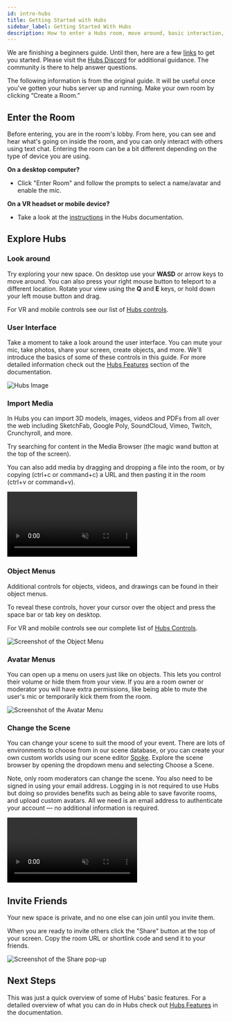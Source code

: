 ```yaml
---
id: intro-hubs
title: Getting Started with Hubs
sidebar_label: Getting Started With Hubs
description: How to enter a Hubs room, move around, basic interaction, add media, and invite friends.
---
```



<!-- In the following guide we'll show you the basics of Hubs! (Prefer a video? [Click here](https://www.youtube.com/watch?v=5QnOsyyebEQ).) -->

We are finishing a beginners guide. Until then, here are a few [links](https://hubsfoundation.org/getting-started/) to get you started. Please visit the [Hubs Discord](https://discord.gg/hubs-498741086295031808) for additional guidance. The community is there to help answer questions.

The following information is from the original guide. It will be useful once you've gotten your hubs server up and running. Make your own room by clicking “Create a Room.”

<!-- <video autoplay loop muted controls >
  <source src="img/create-a-room.mp4" type="video/mp4">
  <img src="img/intro-hubs-enter-room-min.jpeg" alt="Screenshot of how to enter a Hubs room">
  Your browser does not support HTML5 video.
</video> -->
 <!-- <p style="text-align: center; font-style:italic;">🎉 Congratulations - you now have your very own virtual space! 🎉<p> -->

## Enter the Room

Before entering, you are in the room's lobby. From here, you can see and hear what's going on inside the room, and you can only interact with others using text chat. Entering the room can be a bit different depending on the type of device you are using.

**On a desktop computer?** 

* Click "Enter Room" and follow the prompts to select a name/avatar and enable the mic.

**On a VR headset or mobile device?** 

* Take a look at the [instructions](./hubs-create-join-rooms.html#enter-the-room) in the Hubs documentation.

## Explore Hubs

### Look around

Try exploring your new space. On desktop use your **WASD**  or arrow keys to move around. You can also press your right mouse button to teleport to a different location. Rotate your view using the **Q** and **E** keys, or hold down your left mouse button and drag. 

For VR and mobile controls see our list of [Hubs controls](hubs-controls.html).

### User Interface

Take a moment to take a look around the user interface. You can mute your mic, take photos, share your screen, create objects, and more. We'll introduce the basics of some of these controls in this guide. For more detailed information check out the [Hubs Features](hubs-features.html) section of the documentation.

![Hubs Image](img/hubs-user-interface.png)

### Import Media

In Hubs you can import 3D models, images, videos and PDFs from all over the web including SketchFab, Google Poly, SoundCloud, Vimeo, Twitch, Crunchyroll, and more. 

Try searching for content in the Media Browser (the magic wand button at the top of the screen). 

You can also add media by dragging and dropping a file into the room, or by copying (ctrl+c or command+c) a URL and then pasting it in the room (ctrl+v or command+v).

<video autoplay loop muted controls >
  <source src="img/object-creation.mp4" type="video/mp4">
  Your browser does not support HTML5 video.
</video>

### Object Menus

Additional controls for objects, videos, and drawings can be found in their object menus.

To reveal these controls, hover your cursor over the object and press the space bar or tab key on desktop. 

For VR and mobile controls see our complete list of [Hubs Controls](hubs-controls.html). 

![Screenshot of the Object Menu](img/intro-hubs-object-menu-min.jpeg)

### Avatar Menus
You can open up a menu on users just like on objects. This lets you control their volume or hide them from your view.
If you are a room owner or moderator you will have extra permissions, like being able to mute the user's mic or temporarily kick them from the room. 

![Screenshot of the Avatar Menu](img/intro-hubs-avatar-menu-min.jpeg)

### Change the Scene

You can change your scene to suit the mood of your event. There are lots of environments to choose from in our scene database, or you can create your own custom worlds using our scene editor [Spoke](intro-spoke.html). Explore the scene browser by opening the dropdown menu and selecting Choose a Scene.

Note, only room moderators can change the scene. You also need to be signed in using your email address. Logging in is not required to use Hubs but doing so provides benefits such as being able to save favorite rooms, and upload custom avatars. All we need is an email address to authenticate your account &mdash; no additional information is required.   

<video autoplay loop muted controls >
  <source src="img/change-the-scene.mp4" type="video/mp4">
  <img src="img/intro-hubs-scene-browser-min.jpeg" alt="Screenshot of the Scene Browser">
  Your browser does not support HTML5 video.
</video>

## Invite Friends 

Your new space is private, and no one else can join until you invite them. 

When you are ready to invite others click the "Share" button at the top of your screen. Copy the room URL or shortlink code and send it to your friends. 

![Screenshot of the Share pop-up](img/hubs-invite-dialogue.PNG)

## Next Steps
This was just a quick overview of some of Hubs' basic features. For a detailed overview of what you can do in Hubs check out [Hubs Features](hubs-features.html) in the documentation.


